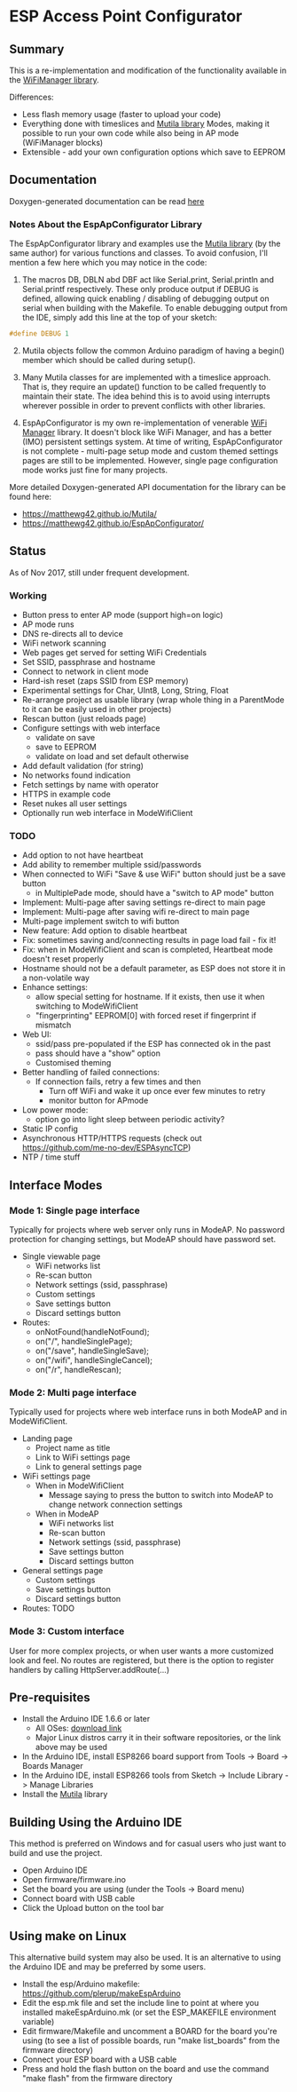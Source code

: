 # ESP Access Point Configurator

## Summary

This is a re-implementation and modification of the functionality available in the [WiFiManager library](https://github.com/tzapu/WiFiManager).

Differences:

- Less flash memory usage (faster to upload your code)
- Everything done with timeslices and [Mutila library](https://github.com/matthewg42/Mutila/) Modes, making it possible to run your own code while also being in AP mode (WiFiManager blocks)
- Extensible - add your own configuration options which save to EEPROM

## Documentation

Doxygen-generated documentation can be read [here](http://matthewg42.github.io/EspApConfigurator/)

### Notes About the EspApConfigurator Library

The EspApConfigurator library and examples use the [Mutila library](https://github.com/matthewg42/Mutila/) (by the same author) for various functions and classes. To avoid confusion, I'll mention a few here which you may notice in the code:

1. The macros DB, DBLN abd DBF act like Serial.print, Serial.println and Serial.printf respectively. These only produce output if DEBUG is defined, allowing quick enabling / disabling of debugging output on serial when building with the Makefile. To enable debugging output from the IDE, simply add this line at the top of your sketch:

```cpp
#define DEBUG 1
```

2. Mutila objects follow the common Arduino paradigm of having a begin() member which should be called during setup().

3. Many Mutila classes for are implemented with a timeslice approach. That is, they require an update() function to be called frequently to maintain their state. The idea behind this is to avoid using interrupts wherever possible in order to prevent conflicts with other libraries.

4. EspApConfigurator is my own re-implementation of venerable [WiFi Manager](https://github.com/tzapu/WiFiManager) library. It doesn't block like WiFi Manager, and has a better (IMO) persistent settings system. At time of writing, EspApConfigurator is not complete - multi-page setup mode and custom themed settings pages are still to be implemented. However, single page configuration mode works just fine for many projects.

More detailed Doxygen-generated API documentation for the library can be found here: 

* https://matthewg42.github.io/Mutila/
* https://matthewg42.github.io/EspApConfigurator/

## Status

As of Nov 2017, still under frequent development.

### Working

- Button press to enter AP mode (support high=on logic)
- AP mode runs 
- DNS re-directs all to device
- WiFi network scanning
- Web pages get served for setting WiFi Credentials
- Set SSID, passphrase and hostname
- Connect to network in client mode
- Hard-ish reset (zaps SSID from ESP memory)
- Experimental settings for Char, UInt8, Long, String, Float
- Re-arrange project as usable library (wrap whole thing in a ParentMode to it can be easily used in other projects)
- Rescan button (just reloads page)
- Configure settings with web interface 
    - validate on save
    - save to EEPROM
    - validate on load and set default otherwise
- Add default validation (for string)
- No networks found indication 
- Fetch settings by name with operator[](String)
- HTTPS in example code
- Reset nukes all user settings
- Optionally run web interface in ModeWifiClient

### TODO

- Add option to not have heartbeat
- Add ability to remember multiple ssid/passwords
- When connected to WiFi "Save & use WiFi" button should just be a save button
  - in MultiplePade mode, should have a "switch to AP mode" button
- Implement: Multi-page after saving settings re-direct to main page
- Implement: Multi-page after saving wifi re-direct to main page
- Multi-page implement switch to wifi button
- New feature: Add option to disable heartbeat
- Fix: sometimes saving and/connecting results in page load fail - fix it!
- Fix: when in ModeWifiClient and scan is completed, Heartbeat mode doesn't reset properly
- Hostname should not be a default parameter, as ESP does not store it in a non-volatile way
- Enhance settings:
    - allow special setting for hostname.  If it exists, then use it when switching to ModeWifiClient
    - "fingerprinting" EEPROM[0] with forced reset if fingerprint if mismatch
- Web UI:
    - ssid/pass pre-populated if the ESP has connected ok in the past
    - pass should have a "show" option
    - Customised theming
- Better handling of failed connections:
    - If connection fails, retry a few times and then
        - Turn off WiFi and wake it up once ever few minutes to retry
        - monitor button for APmode
- Low power mode:
    - option go into light sleep between periodic activity?
- Static IP config
- Asynchronous HTTP/HTTPS requests (check out https://github.com/me-no-dev/ESPAsyncTCP)
- NTP / time stuff

## Interface Modes

### Mode 1: Single page interface

Typically for projects where web server only runs in ModeAP.  No password protection for changing settings, but ModeAP should have password set.

- Single viewable page
    - WiFi networks list
    - Re-scan button
    - Network settings (ssid, passphrase)
    - Custom settings
    - Save settings button
    - Discard settings button
- Routes: 
    - onNotFound(handleNotFound);
    - on("/",       handleSinglePage);
    - on("/save",   handleSingleSave);
    - on("/wifi",   handleSingleCancel);
    - on("/r",      handleRescan);

### Mode 2: Multi page interface

Typically used for projects where web interface runs in both ModeAP and in ModeWifiClient. 

- Landing page
    - Project name as title
    - Link to WiFi settings page
    - Link to general settings page
- WiFi settings page
    - When in ModeWifiClient
        - Message saying to press the button to switch into ModeAP to change network connection settings
    - When in ModeAP
        - WiFi networks list
        - Re-scan button
        - Network settings (ssid, passphrase)
        - Save settings button
        - Discard settings button
- General settings page
    - Custom settings
    - Save settings button
    - Discard settings button
- Routes: TODO

### Mode 3: Custom interface

User for more complex projects, or when user wants a more customized look and feel. No routes are registered, but there is the option to register handlers by calling HttpServer.addRoute(...)

## Pre-requisites

* Install the Arduino IDE 1.6.6 or later
   * All OSes: [download link](https://www.arduino.cc/en/Main/Software)
   * Major Linux distros carry it in their software repositories, or the link above may be used
* In the Arduino IDE, install ESP8266 board support from Tools -> Board -> Boards Manager
* In the Arduino IDE, install ESP8266 tools from Sketch -> Include Library -> Manage Libraries
* Install the [Mutila](https://github.com/matthewg42/Mutila) library

## Building Using the Arduino IDE

This method is preferred on Windows and for casual users who just want to build and use the project.

* Open Arduino IDE 
* Open firmware/firmware.ino
* Set the board you are using (under the Tools -> Board menu)
* Connect board with USB cable 
* Click the Upload button on the tool bar

## Using make on Linux

This alternative build system may also be used. It is an alternative to using the Arduino IDE and may be preferred by some users. 

* Install the esp/Arduino makefile: https://github.com/plerup/makeEspArduino
* Edit the esp.mk file and set the include line to point at where you installed makeEspArduino.mk (or set the ESP_MAKEFILE environment variable)
* Edit firmware/Makefile and uncomment a BOARD for the board you're using (to see a list of possible boards, run "make list_boards" from the firmware directory)
* Connect your ESP board with a USB cable
* Press and hold the flash button on the board and use the command "make flash" from the firmware directory

